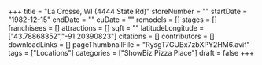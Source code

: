 +++
title = "La Crosse, WI (4444 State Rd)"
storeNumber = ""
startDate = "1982-12-15"
endDate = ""
cuDate = ""
remodels = []
stages = []
franchisees = []
attractions = []
sqft = ""
latitudeLongitude = ["43.78868352","-91.20390823"]
citations = []
contributors = []
downloadLinks = []
pageThumbnailFile = "RysgT7GUBx7zbXPY2HM6.avif"
tags = ["Locations"]
categories = ["ShowBiz Pizza Place"]
draft = false
+++

